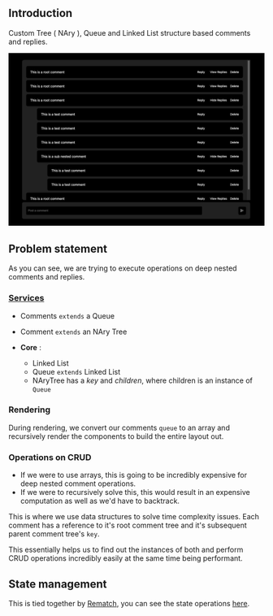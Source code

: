 ## Introduction

Custom Tree ( NAry ), Queue and Linked List structure based comments and replies.

<img src="https://github.com/Gurubalan-GIT/reply-trees/blob/master/public/assets/img.png" />

## Problem statement

As you can see, we are trying to execute operations on deep nested comments and replies.

### [Services](/utils/services)

- Comments `extends` a Queue
- Comment `extends` an NAry Tree

- **Core** :
  - Linked List
  - Queue `extends` Linked List
  - NAryTree has a *key* and *children*, where children is an instance of `Queue`

### Rendering

During rendering, we convert our comments `queue` to an array and recursively render the components to build the entire layout out.

### Operations on CRUD

- If we were to use arrays, this is going to be incredibly expensive for deep nested comment operations.
- If we were to recursively solve this, this would result in an expensive computation as well as we'd have to backtrack.

This is where we use data structures to solve time complexity issues.
Each comment has a reference to it's root comment tree and it's subsequent parent comment tree's `key`.

This essentially helps us to find out the instances of both and perform CRUD operations incredibly easily at the same time being performant.

## State management 

This is tied together by [Rematch](https://rematchjs.org/), you can see the state operations [here](/utils/rematch).
